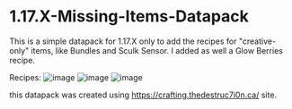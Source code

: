 # 1.17.X-Missing-Items-Datapack
This is a simple datapack for 1.17.X only to add the recipes for "creative-only" items, like Bundles and Sculk Sensor. I added as well a Glow Berries recipe.

Recipes:
![image](https://user-images.githubusercontent.com/645579/129417775-34bbf811-3e44-47a6-bd36-4f0206a82698.png)
![image](https://user-images.githubusercontent.com/645579/129417876-be42bf3f-b9cc-479e-a68e-f8b81cb138ae.png)
![image](https://user-images.githubusercontent.com/645579/129417944-dd7cd8c2-dae7-469f-9151-eb45fce2922c.png)

this datapack was created using https://crafting.thedestruc7i0n.ca/ site.

